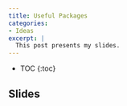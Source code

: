 ```yaml
---
title: Useful Packages
categories:
- Ideas
excerpt: |
  This post presents my slides.
---
```


<!-- more -->

* TOC
{:toc}


## Slides


